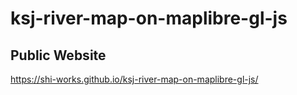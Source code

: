 # ksj-river-map-on-maplibre-gl-js
## Public Website
https://shi-works.github.io/ksj-river-map-on-maplibre-gl-js/
